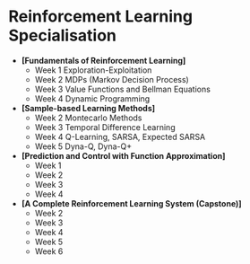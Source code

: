 # Reinforcement Learning Specialisation

+ **[Fundamentals of Reinforcement Learning]**
  + Week 1 Exploration-Exploitation
  + Week 2 MDPs (Markov Decision Process)
  + Week 3 Value Functions and Bellman Equations
  + Week 4 Dynamic Programming
+ **[Sample-based Learning Methods]**
  + Week 2 Montecarlo Methods
  + Week 3 Temporal Difference Learning
  + Week 4 Q-Learning, SARSA, Expected SARSA
  + Week 5 Dyna-Q, Dyna-Q+
+ **[Prediction and Control with Function Approximation]**
  + Week 1
  + Week 2
  + Week 3
  + Week 4
+ **[A Complete Reinforcement Learning System (Capstone)]**
  + Week 2
  + Week 3
  + Week 4
  + Week 5
  + Week 6
